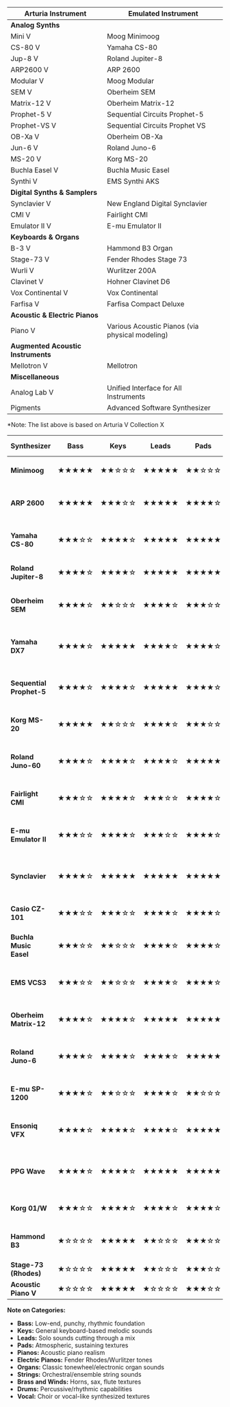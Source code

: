 | Arturia Instrument | Emulated Instrument |
|---------------------|---------------------|
| **Analog Synths**   |                     |
| Mini V              | Moog Minimoog       |
| CS-80 V             | Yamaha CS-80        |
| Jup-8 V             | Roland Jupiter-8    |
| ARP2600 V           | ARP 2600            |
| Modular V           | Moog Modular        |
| SEM V               | Oberheim SEM        |
| Matrix-12 V         | Oberheim Matrix-12  |
| Prophet-5 V         | Sequential Circuits Prophet-5 |
| Prophet-VS V        | Sequential Circuits Prophet VS |
| OB-Xa V             | Oberheim OB-Xa      |
| Jun-6 V             | Roland Juno-6       |
| MS-20 V             | Korg MS-20          |
| Buchla Easel V      | Buchla Music Easel  |
| Synthi V            | EMS Synthi AKS      |
| **Digital Synths & Samplers** |           |
| Synclavier V        | New England Digital Synclavier |
| CMI V               | Fairlight CMI       |
| Emulator II V       | E-mu Emulator II    |
| **Keyboards & Organs** |                 |
| B-3 V               | Hammond B3 Organ    |
| Stage-73 V          | Fender Rhodes Stage 73 |
| Wurli V             | Wurlitzer 200A      |
| Clavinet V          | Hohner Clavinet D6  |
| Vox Continental V   | Vox Continental     |
| Farfisa V           | Farfisa Compact Deluxe |
| **Acoustic & Electric Pianos** |          |
| Piano V             | Various Acoustic Pianos (via physical modeling) |
| **Augmented Acoustic Instruments** |      |
| Mellotron V         | Mellotron           |
| **Miscellaneous**   |                     |
| Analog Lab V        | Unified Interface for All Instruments |
| Pigments            | Advanced Software Synthesizer |

*Note: The list above is based on Arturia V Collection X




| Synthesizer             | Bass | Keys | Leads | Pads | Pianos | Electric Pianos | Organs | Strings | Brass & Winds | Drums | Vocal | Strengths                                    | Weaknesses                                       |
|-------------------------|------|------|-------|------|--------|-----------------|--------|---------|---------------|-------|-------|----------------------------------------------|--------------------------------------------------|
| **Minimoog**            | ★★★★★ | ★★☆☆☆ | ★★★★★ | ★★☆☆☆ | ★☆☆☆☆ | ★☆☆☆☆ | ★☆☆☆☆ | ★★☆☆☆ | ★★★☆☆ | ★★★☆☆ | ★☆☆☆☆ | Fat, punchy analog bass/leads                 | Monophonic, limited polyphony                    |
| **ARP 2600**            | ★★★★★ | ★★★☆☆ | ★★★★★ | ★★★★☆ | ★☆☆☆☆ | ★☆☆☆☆ | ★☆☆☆☆ | ★★★☆☆ | ★★★★☆ | ★★★★☆ | ★★☆☆☆ | Semi-modular versatility, effects             | Complex patching, monophonic original            |
| **Yamaha CS-80**        | ★★★☆☆ | ★★★★☆ | ★★★★★ | ★★★★★ | ★☆☆☆☆ | ★★☆☆☆ | ★★★☆☆ | ★★★★★ | ★★★★★ | ★★☆☆☆ | ★★★★☆ | Expressive polyphony, cinematic textures      | Unstable tuning, heavy/rare original             |
| **Roland Jupiter-8**    | ★★★★☆ | ★★★★☆ | ★★★★★ | ★★★★★ | ★☆☆☆☆ | ★★★☆☆ | ★★★☆☆ | ★★★★★ | ★★★★★ | ★★★☆☆ | ★★☆☆☆ | Iconic polyphonic pads/leads                  | Original lacks MIDI, expensive                   |
| **Oberheim SEM**        | ★★★★☆ | ★★☆☆☆ | ★★★★☆ | ★★★☆☆ | ★☆☆☆☆ | ★☆☆☆☆ | ★☆☆☆☆ | ★★★☆☆ | ★★★★☆ | ★★☆☆☆ | ★☆☆☆☆ | Warm analog tone, versatile filter            | Limited modulation, monophonic original          |
| **Yamaha DX7**          | ★★★★☆ | ★★★★★ | ★★★★☆ | ★★★★☆ | ★★★☆☆ | ★★★★★ | ★★★☆☆ | ★★★★☆ | ★★★☆☆ | ★★★☆☆ | ★★★☆☆ | Digital clarity, iconic FM EP & bell sounds   | Complex interface, thin bass without layering    |
| **Sequential Prophet-5**| ★★★★☆ | ★★★★☆ | ★★★★★ | ★★★★☆ | ★★☆☆☆ | ★★★☆☆ | ★★★☆☆ | ★★★★★ | ★★★★☆ | ★★★☆☆ | ★★☆☆☆ | Warm, lush analog tones                       | Limited modulation, unstable tuning              |
| **Korg MS-20**          | ★★★★★ | ★★☆☆☆ | ★★★★☆ | ★★★☆☆ | ★☆☆☆☆ | ★☆☆☆☆ | ★☆☆☆☆ | ★★☆☆☆ | ★★★☆☆ | ★★★★☆ | ★☆☆☆☆ | Aggressive filters, experimental textures     | Complex patching, monophonic original            |
| **Roland Juno-60**      | ★★★★☆ | ★★★★☆ | ★★★★☆ | ★★★★★ | ★☆☆☆☆ | ★★★☆☆ | ★★☆☆☆ | ★★★★☆ | ★★★★☆ | ★★★☆☆ | ★★☆☆☆ | Rich chorus, lush analog pads                 | Limited oscillator count, no velocity            |
| **Fairlight CMI**       | ★★★☆☆ | ★★★★☆ | ★★★☆☆ | ★★★★☆ | ★★★★☆ | ★★★★☆ | ★★★☆☆ | ★★★★☆ | ★★★☆☆ | ★★★★☆ | ★★★★☆ | Versatile sampler, unique digital textures    | Low fidelity sampling by modern standards        |
| **E-mu Emulator II**    | ★★★☆☆ | ★★★★☆ | ★★★☆☆ | ★★★★☆ | ★★★★☆ | ★★★★☆ | ★★★☆☆ | ★★★★☆ | ★★★☆☆ | ★★★★☆ | ★★★★☆ | Warm lo-fi sampling textures                  | Limited memory, bulky hardware                   |
| **Synclavier**          | ★★★★☆ | ★★★★★ | ★★★★★ | ★★★★★ | ★★★★☆ | ★★★★☆ | ★★★☆☆ | ★★★★★ | ★★★★☆ | ★★★★☆ | ★★★★☆ | Advanced FM/Additive synthesis                | Complex interface, extremely expensive original  |
| **Casio CZ-101**        | ★★★☆☆ | ★★★☆☆ | ★★★★☆ | ★★★★☆ | ★☆☆☆☆ | ★★☆☆☆ | ★☆☆☆☆ | ★★★☆☆ | ★★★☆☆ | ★★★☆☆ | ★☆☆☆☆ | Unique digital timbres, phase-distortion      | Limited polyphony, smaller keys                  |
| **Buchla Music Easel**  | ★★★☆☆ | ★★☆☆☆ | ★★★★☆ | ★★★★☆ | ★☆☆☆☆ | ★☆☆☆☆ | ★☆☆☆☆ | ★★★☆☆ | ★★★☆☆ | ★★★☆☆ | ★★☆☆☆ | Experimental textures, creative patching      | Non-traditional interface                        |
| **EMS VCS3**            | ★★★☆☆ | ★★☆☆☆ | ★★★★☆ | ★★★★☆ | ★☆☆☆☆ | ★☆☆☆☆ | ★☆☆☆☆ | ★★★☆☆ | ★★★☆☆ | ★★★★☆ | ★★☆☆☆ | Sound design, experimental textures           | No keyboard, tuning instability                  |
| **Oberheim Matrix-12**  | ★★★★☆ | ★★★★☆ | ★★★★★ | ★★★★★ | ★☆☆☆☆ | ★★★☆☆ | ★★★☆☆ | ★★★★★ | ★★★★★ | ★★★☆☆ | ★★☆☆☆ | Powerful modulation, analog warmth            | Large, heavy, complex interface                  |
| **Roland Juno-6**       | ★★★★☆ | ★★★★☆ | ★★★★☆ | ★★★★★ | ★☆☆☆☆ | ★★★☆☆ | ★★☆☆☆ | ★★★★☆ | ★★★★☆ | ★★★☆☆ | ★★☆☆☆ | Lush analog pads, warm chorus                 | No preset memory, limited oscillators            |
| **E-mu SP-1200**        | ★★★★☆ | ★★☆☆☆ | ★★★★☆ | ★★☆☆☆ | ★☆☆☆☆ | ★☆☆☆☆ | ★☆☆☆☆ | ★★☆☆☆ | ★★☆☆☆ | ★★★★★ | ★★★★☆ | Iconic lo-fi drums                            | Limited sampling, primarily drums only           |
| **Ensoniq VFX**         | ★★★★☆ | ★★★★☆ | ★★★★☆ | ★★★★★ | ★★★☆☆ | ★★★★☆ | ★★★☆☆ | ★★★★☆ | ★★★☆☆ | ★★★★☆ | ★★★☆☆ | Evolving textures, wavetable sounds           | Complex interface, reliability issues            |
| **PPG Wave**            | ★★★★☆ | ★★★★☆ | ★★★★★ | ★★★★★ | ★☆☆☆☆ | ★★★☆☆ | ★★☆☆☆ | ★★★★★ | ★★★☆☆ | ★★★☆☆ | ★★★☆☆ | Distinctive wavetable/digital textures        | Original had limited polyphony, complex interface|
| **Korg 01/W**           | ★★★☆☆ | ★★★★☆ | ★★★★☆ | ★★★★☆ | ★★★☆☆ | ★★★★☆ | ★★★☆☆ | ★★★★★ | ★★★★☆ | ★★★★☆ | ★★★★☆ | Rich digital sounds, complex textures         | Complicated interface                            |
| **Hammond B3**          | ★☆☆☆☆ | ★★★★★ | ★★☆☆☆ | ★★★☆☆ | ★☆☆☆☆ | ★★☆☆☆ | ★★★★★ | ★☆☆☆☆ | ★☆☆☆☆ | ★☆☆☆☆ | ★☆☆☆☆ | Iconic organ sound, realistic emulation       | Specialized; limited to organ sounds             |
| **Stage-73 (Rhodes)**   | ★☆☆☆☆ | ★★★★★ | ★★☆☆☆ | ★★★☆☆ | ★☆☆☆☆ | ★★★★★ | ★☆☆☆☆ | ★★★☆☆ | ★☆☆☆☆ | ★☆☆☆☆ | ★☆☆☆☆ | Iconic electric piano sound                   | Limited to EP sounds                             |
| **Acoustic Piano V**    | ★☆☆☆☆ | ★★★★★ | ★☆☆☆☆ | ★★★☆☆ | ★★★★★ | ★★☆☆☆ | ★☆☆☆☆ | ★☆☆☆☆ | ★☆☆☆☆ | ★☆☆☆☆ | ★☆☆☆☆ | Realistic acoustic piano                      | No synthesis versatility                         |

**Note on Categories:**
- **Bass:** Low-end, punchy, rhythmic foundation
- **Keys:** General keyboard-based melodic sounds
- **Leads:** Solo sounds cutting through a mix
- **Pads:** Atmospheric, sustaining textures
- **Pianos:** Acoustic piano realism
- **Electric Pianos:** Fender Rhodes/Wurlitzer tones
- **Organs:** Classic tonewheel/electronic organ sounds
- **Strings:** Orchestral/ensemble string sounds
- **Brass and Winds:** Horns, sax, flute textures
- **Drums:** Percussive/rhythmic capabilities
- **Vocal:** Choir or vocal-like synthesized textures
